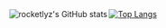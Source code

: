 <a href="https://github.com/rocketlyz">
  <img alt="rocketlyz's GitHub stats" align="left" src="https://github-readme-stats.vercel.app/api?username=rocketlyz">
</a>

<a href="https://github.com/rocketlyz">
  <img alt="Top Langs" align="center" src="https://github-readme-stats.vercel.app/api/top-langs/?username=rocketlyz&langs_count=8&layout=compact">
 </a>
